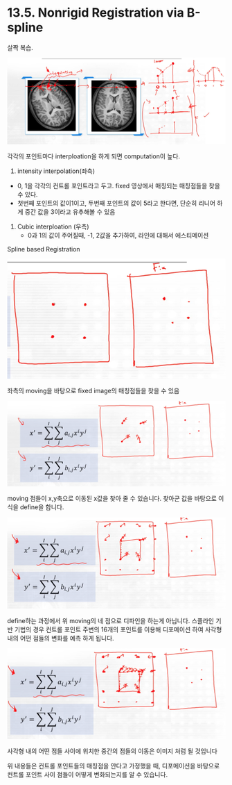 # 13.5. Nonrigid Registration via B-spline

살짝 복습.

![스크린샷 2025-07-04 23.15.08.png](/assets/의료인공지능/13_5_Nonrigid_Registration_via_B-spline/image.png)

각각의 포인트마다 interploation을 하게 되면 computation이 높다.

1. intensity interpolation(좌측)
- 0, 1을 각각의 컨트롤 포인트라고 두고. fixed 영상에서 매칭되는 매칭점들을 찾을 수 있다.
- 첫번째 포인트의 값이1이고, 두번째 포인트의 값이 5라고 한다면, 단순히 리니어 하게 중간 값을 3이라고 유추해볼 수 있음
1. Cubic interploation (우측)
    - 0과 1의 값이 주어질때, -1, 2값을 추가하여, 라인에 대해서 에스티메이션

Spline based Registration

![스크린샷 2025-07-04 23.24.17.png](/assets/의료인공지능/13_5_Nonrigid_Registration_via_B-spline/image_2.png)

좌측의 moving을 바탕으로 fixed image의 매칭점들을 찾을 수 있음

![스크린샷 2025-07-04 23.25.57.png](/assets/의료인공지능/13_5_Nonrigid_Registration_via_B-spline/image_3.png)

moving 점들이 x,y축으로 이동된 x값을 찾아 줄 수 있습니다. 찾아군 값을 바탕으로 이 식을 define을 합니다.

![스크린샷 2025-07-04 23.27.40.png](/assets/의료인공지능/13_5_Nonrigid_Registration_via_B-spline/image_4.png)

define하는 과정에서 위 moving의 네 점으로 디파인을 하는게 아닙니다. 스플라인 기반 기법의 경우 컨트롤 포인트 주변의 16개의 포인트를 이용해 디포메이션 하여 사각형 내의 어떤 점들의 변화를 예측 하게 됩니다.

![스크린샷 2025-07-04 23.29.34.png](/assets/의료인공지능/13_5_Nonrigid_Registration_via_B-spline/image_5.png)

사각형 내의 어떤 점들 사이에 위치한 중간의 점들의 이동은 이미지 처럼 될 것입니다

위 내용들은 컨트롤 포인트들의 매칭점을 안다고 가정했을 때, 디포메이션을 바탕으로 컨트롤 포인트 사이 점들이 어떻게 변화되는지를 알 수 있습니다.